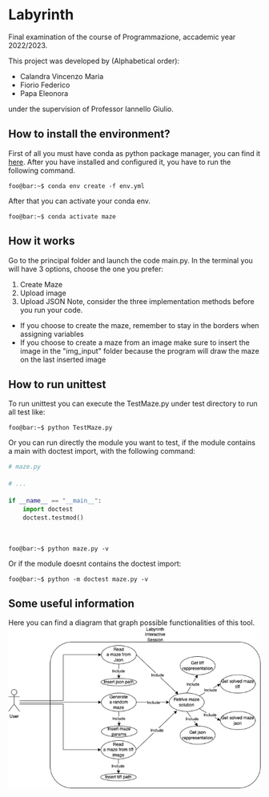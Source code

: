 # Labyrinth

Final examination of the course of Programmazione, accademic year 2022/2023.

This project was developed by (Alphabetical order):

- Calandra Vincenzo Maria
- Fiorio Federico
- Papa Eleonora

under the supervision of Professor Iannello Giulio.

## How to install the environment?
First of all you must have conda as python package manager, you can find it [here](https://docs.conda.io/en/latest/miniconda.html).
After you have installed and configured it, you have to run the following command.

```console
foo@bar:~$ conda env create -f env.yml
```

After that you can activate your conda env.

```console
foo@bar:~$ conda activate maze
```

## How it works
Go to the principal folder and launch the code main.py. In the terminal you will have 3 options, choose the one you prefer:
1. Create Maze
2. Upload image
3. Upload JSON
Note, consider the three implementation methods before you run your code.
* If you choose to create the maze, remember to stay in the borders when assigning variables
* If you choose to create a maze from an image make sure to insert the image in the "img_input" folder because the program will draw the maze on the last inserted image

## How to run unittest
To run unittest you can execute the TestMaze.py under test directory to run all test like:
```console
foo@bar:~$ python TestMaze.py
```
Or you can run directly the module you want to test, if the module contains a main with doctest import, with the following command:
```python
# maze.py

# ...

if __name__ == "__main__":
    import doctest
    doctest.testmod()
```

<br>

```console
foo@bar:~$ python maze.py -v
```

Or if the module doesnt contains the doctest import:

```console
foo@bar:~$ python -m doctest maze.py -v
```
## Some useful information
Here you can find a diagram that graph possible functionalities of this tool.
![](./diagram/usecase.drawio.png)
